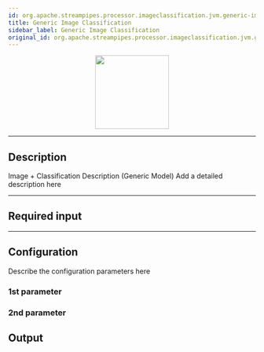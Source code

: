 ```yaml
---
id: org.apache.streampipes.processor.imageclassification.jvm.generic-image-classification
title: Generic Image Classification
sidebar_label: Generic Image Classification
original_id: org.apache.streampipes.processor.imageclassification.jvm.generic-image-classification
---
```


<!--
  ~ Licensed to the Apache Software Foundation (ASF) under one or more
  ~ contributor license agreements.  See the NOTICE file distributed with
  ~ this work for additional information regarding copyright ownership.
  ~ The ASF licenses this file to You under the Apache License, Version 2.0
  ~ (the "License"); you may not use this file except in compliance with
  ~ the License.  You may obtain a copy of the License at
  ~
  ~    http://www.apache.org/licenses/LICENSE-2.0
  ~
  ~ Unless required by applicable law or agreed to in writing, software
  ~ distributed under the License is distributed on an "AS IS" BASIS,
  ~ WITHOUT WARRANTIES OR CONDITIONS OF ANY KIND, either express or implied.
  ~ See the License for the specific language governing permissions and
  ~ limitations under the License.
  ~
  -->


<p align="center"> 
    <img src="/docs/img/pipeline-elements/org.apache.streampipes.processor.imageclassification.jvm.generic-image-classification/icon.png" width="150px;" class="pe-image-documentation"/>
</p>

***

## Description

Image  + Classification Description (Generic Model)
Add a detailed description here

***

## Required input


***

## Configuration

Describe the configuration parameters here

### 1st parameter


### 2nd parameter

## Output
